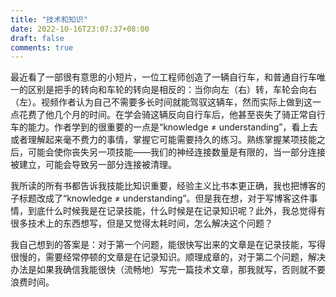 ```yaml
---
title: "技术和知识"
date: 2022-10-16T23:07:37+08:00
draft: false
comments: true
---
```


最近看了一部很有意思的小短片，一位工程师创造了一辆自行车，和普通自行车唯一的区别是把手的转向和车轮的转向是相反的：当你向左（右）转，车轮会向右（左）。视频作者认为自己不需要多长时间就能驾驭这辆车，然而实际上做到这一点花费了他几个月的时间。在学会骑这辆反向自行车后，他甚至丧失了骑正常自行车的能力。作者学到的很重要的一点是“knowledge ≠ understanding”，看上去或者理解起来毫不费力的事情，掌握它可能需要持久的练习。熟练掌握某项技能之后，可能会使你丧失另一项技能——我们的神经连接数量是有限的，当一部分连接被建立，可能会导致另一部分连接被清理。

我所读的所有书都告诉我技能比知识重要，经验主义比书本更正确，我也把博客的子标题改成了“knowledge ≠ understanding”。但是我在想，对于写博客这件事情，到底什么时候我是在记录技能，什么时候是在记录知识呢？此外，我总觉得有很多技术上的东西想写，但是又觉得太耗时间，怎么解决这个问题？

我自己想到的答案是：对于第一个问题，能很快写出来的文章是在记录技能，写得很慢的，需要经常停顿的文章是在记录知识。顺理成章的，对于第二个问题，解决办法是如果我确信我能很快（流畅地）写完一篇技术文章，那我就写，否则就不要浪费时间。
